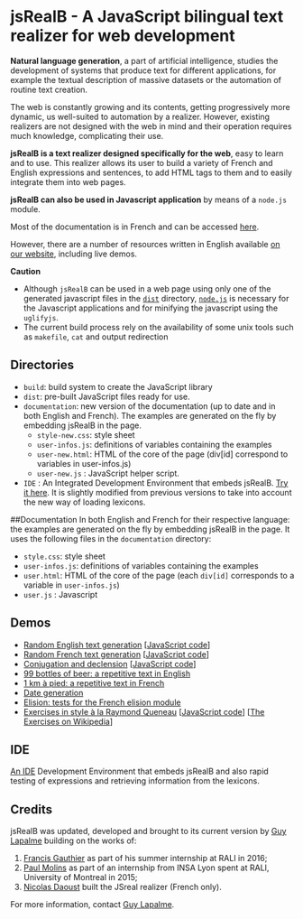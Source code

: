 # jsRealB - A JavaScript bilingual text realizer for web development

**Natural language generation**, a part of artificial intelligence, studies the development of systems that produce text for different applications, for example the textual description of massive datasets or the automation of routine text creation.

The web is constantly growing and its contents, getting progressively more dynamic, us well-suited to automation by a realizer. However, existing realizers are not designed with the web in mind and their operation requires much knowledge, complicating their use.

**jsRealB is a text realizer designed specifically for the web**, easy to learn and to use. This realizer allows its user to build a variety of French and English expressions and sentences, to add HTML tags to them and to easily integrate them into web pages.

**jsRealB can also be used in Javascript application** by means of a `node.js` module.

Most of the documentation is in French and can be accessed [here](documentation/user.html).

However, there are a number of resources written in English available [on our website](http://rali.iro.umontreal.ca/rali/?q=en/jsrealb-bilingual-text-realiser), including
live demos.

**Caution**

* Although `jsRealB` can be used in a web page using only one of the generated javascript files in the [`dist`](dist/) directory, [`node.js`](https://nodejs.org/en/) is necessary for the Javascript applications and for minifying the javascript using the `uglifyjs`.
* The current build process rely on the availability of some unix tools such as `makefile`, `cat` and output redirection 

## Directories
* ``build``: build system to create the JavaScript library
* ``dist``: pre-built JavaScript files ready for use.
* ``documentation``: new version of the documentation (up to date and in both English and French). The examples are generated on the fly by embedding jsRealB in the page.
    * ``style-new.css``: style sheet
    * ``user-infos.js``: definitions of variables containing the examples
    * ``user-new.html``: HTML of the core of the page (div[id] correspond to variables in user-infos.js)
    * ``user-new.js``  : JavaScript helper script.
* ``IDE`` : An Integrated Development Environment that embeds jsRealB. [Try it here](https://rawgit.com/rali-udem/JSrealB/master/IDE/IDE.html). It is slightly modified from previous versions to take into account the new way of loading lexicons.

##Documentation
In both English and French for their respective language: the examples are generated on the fly by embedding jsRealB in the page. It uses the following files in the `documentation` directory:

* `style.css`: style sheet
* `user-infos.js`: definitions of variables containing the examples
* `user.html`: HTML of the core of the page (each `div[id]` corresponds to a variable in `user-infos.js`)
* `user.js`  : Javascript

## Demos

* [Random English text generation](https://rawgit.com/rali-udem/JSrealB/master/demos/randomGeneration/english.html) [[JavaScript code](demos/randomGeneration/english.js)]
* [Random French text generation](https://rawgit.com/rali-udem/JSrealB/master/demos/randomGeneration/french.html) [[JavaScript code](demos/randomGeneration/french.js)]
* [Conjugation and declension](https://rawgit.com/rali-udem/JSrealB/master/demos/inflection/index.html) [[JavaScript code](demos/inflection/inflection.js)] 
* [99 bottles of beer: a repetitive text in English](https://rawgit.com/rali-udem/JSrealB/master/demos/99BottlesOfBeer/index.html)
* [1 km à pied: a repetitive text in French](https://rawgit.com/rali-udem/JSrealB/master/demos/kilometresAPied/index.html)
* [Date generation](https://rawgit.com/rali-udem/JSrealB/master/demos/date/index.html)
* [Elision: tests for the French elision module](https://rawgit.com/rali-udem/JSrealB/master/demos/elision/index.html)
* [Exercises in style à la Raymond Queneau](http://rawgit.com/rali-udem/JSrealB/master/demos/exercicesDeStyle/index.html) [[JavaScript code](demos/ExercicesDeStyle/exercicesDeStyle.js)] [[The Exercises on Wikipedia](https://en.wikipedia.org/wiki/Exercises_in_Style)]

## IDE

[An IDE](https://rawgit.com/rali-udem/JSrealB/master/IDE.html) Development Environment that embeds jsRealB and also rapid testing of expressions and retrieving information from the lexicons. 

## Credits
jsRealB was updated, developed and brought to its current version by [Guy Lapalme](http://www.iro.umontreal.ca/~lapalme) building on the works of:   

1. [Francis Gauthier](http://www-etud.iro.umontreal.ca/~gauthif) as part of his summer internship at RALI in 2016; 
2. [Paul Molins](http://paul-molins.fr/) as part of an internship from INSA Lyon spent at RALI, University of Montreal in 2015;   
3. [Nicolas Daoust](mailto:n@daou.st) built the JSreal realizer (French only).

For more information, contact [Guy Lapalme](http://rali.iro.umontreal.ca/lapalme).      
